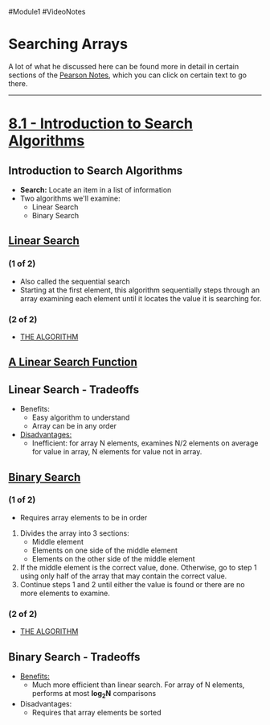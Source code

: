 #Module1 #VideoNotes
# Searching Arrays
A lot of what he discussed here can be found more in detail in certain sections of the [Pearson Notes](../Pearson%20Notes), which you can click on certain text to go there.
***
# [8.1 - Introduction to Search Algorithms](../Pearson%20Notes/8.1%20Focus%20of%20Software%20Engineering.md)
## Introduction to Search Algorithms
- **Search:** Locate an item in a list of information
- Two algorithms we'll examine:
	- Linear Search
	- Binary Search

## [Linear Search](../Pearson%20Notes/8.1%20Focus%20of%20Software%20Engineering.md#The-Linear-Search)
### (1 of 2)
- Also called the sequential search
- Starting at the first element, this algorithm sequentially steps through an array examining each element until it locates the value it is searching for.

### (2 of 2)
- [THE ALGORITHM](../Pearson%20Notes/8.1%20Focus%20of%20Software%20Engineering.md#Linear-Search-Pseudo)

## [A Linear Search Function](../Pearson%20Notes/8.1%20Focus%20of%20Software%20Engineering.md#Linear-Search-Example)

## Linear Search - Tradeoffs
- Benefits:
	- Easy algorithm to understand
	- Array can be in any order
- [Disadvantages:](../Pearson%20Notes/8.1%20Focus%20of%20Software%20Engineering.md#Inefficiency-of-the-Linear-Search)
	- Inefficient: for array N elements, examines N/2 elements on average for value in array, N elements for value not in array.

## [Binary Search](../Pearson%20Notes/8.1%20Focus%20of%20Software%20Engineering.md#The-Binary-Search)
### (1 of 2)
- Requires array elements to be in order
1) Divides the array into 3 sections:
	- Middle element
	- Elements on one side of the middle element
	- Elements on the other side of the middle element
2) If the middle element is the correct value, done. Otherwise, go to step 1 using only half of the array that may contain the correct value.
3) Continue steps 1 and 2 until either the value is found or there are no more elements to examine.

### (2 of 2)
- [THE ALGORITHM](../Pearson%20Notes/8.1%20Focus%20of%20Software%20Engineering.md#Binary-Search-Pseudo)

## Binary Search - Tradeoffs
- [Benefits:](../Pearson%20Notes/8.1%20Focus%20of%20Software%20Engineering.md#The-Efficiency-of-the-Binary-Search)
	- Much more efficient than linear search. For array of N elements, performs at most **log<sub>2</sub>N** comparisons
- Disadvantages:
	- Requires that array elements be sorted